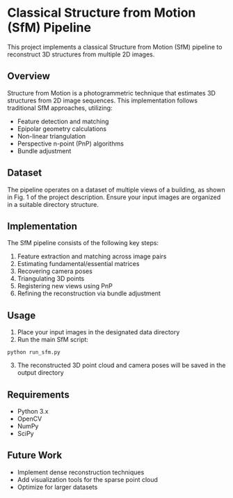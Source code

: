 
# Classical Structure from Motion (SfM) Pipeline

This project implements a classical Structure from Motion (SfM) pipeline to reconstruct 3D structures from multiple 2D images.

## Overview

Structure from Motion is a photogrammetric technique that estimates 3D structures from 2D image sequences. This implementation follows traditional SfM approaches, utilizing:

- Feature detection and matching
- Epipolar geometry calculations
- Non-linear triangulation
- Perspective n-point (PnP) algorithms
- Bundle adjustment

## Dataset

The pipeline operates on a dataset of multiple views of a building, as shown in Fig. 1 of the project description. Ensure your input images are organized in a suitable directory structure.

## Implementation

The SfM pipeline consists of the following key steps:

1. Feature extraction and matching across image pairs
2. Estimating fundamental/essential matrices
3. Recovering camera poses 
4. Triangulating 3D points
5. Registering new views using PnP
6. Refining the reconstruction via bundle adjustment

## Usage

1. Place your input images in the designated data directory
2. Run the main SfM script:

```
python run_sfm.py
```

3. The reconstructed 3D point cloud and camera poses will be saved in the output directory

## Requirements

- Python 3.x
- OpenCV
- NumPy
- SciPy

## Future Work

- Implement dense reconstruction techniques
- Add visualization tools for the sparse point cloud
- Optimize for larger datasets



